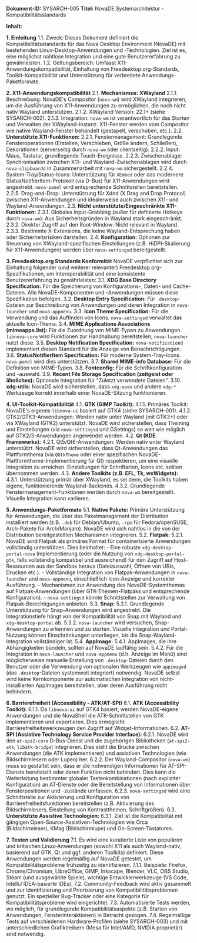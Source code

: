 **Dokument-ID:** SYSARCH-005
**Titel:** NovaDE Systemarchitektur - Kompatibilitätsstandards

**Inhalt:**

**1. Einleitung**
    1.1. Zweck: Dieses Dokument definiert die Kompatibilitätsstandards für das Nova Desktop Environment (NovaDE) mit bestehenden Linux-Desktop-Anwendungen und -Technologien. Ziel ist es, eine möglichst nahtlose Integration und eine gute Benutzererfahrung zu gewährleisten.
    1.2. Geltungsbereich: Umfasst X11-Anwendungskompatibilität, Einhaltung von Freedesktop.org-Standards, Toolkit-Kompatibilität und Unterstützung für verbreitete Anwendungs-Paketformate.

**2. X11-Anwendungskompatibilität**
    2.1. **Mechanismus: XWayland**
        2.1.1. Beschreibung: NovaDE's Compositor (`nova-wm`) wird XWayland integrieren, um die Ausführung von X11-Anwendungen zu ermöglichen, die noch nicht nativ Wayland unterstützen.
        2.1.2. XWayland Version: 22.1+ (siehe SYSARCH-002).
        2.1.3. Integration: `nova-wm` ist verantwortlich für das Starten und Verwalten der XWayland-Instanz. X11-Fenster werden vom Compositor wie native Wayland-Fenster behandelt (gestapelt, verschoben, etc.).
    2.2. **Unterstützte X11-Funktionen:**
        2.2.1. Fenstermanagement: Grundlegende Fensteroperationen (Erstellen, Verschieben, Größe ändern, Schließen), Dekorationen (serverseitig durch `nova-wm` oder clientseitig).
        2.2.2. Input: Maus, Tastatur, grundlegende Touch-Ereignisse.
        2.2.3. Zwischenablage: Synchronisation zwischen X11- und Wayland-Zwischenablagen wird durch `nova-clipboardd` in Zusammenarbeit mit `nova-wm` sichergestellt.
        2.2.4. System-Tray/Status-Icons: Unterstützung für `XEmbed` oder das modernere StatusNotifierItem-Protokoll (via D-Bus) für X11-Anwendungen wird angestrebt. `nova-panel` wird entsprechende Schnittstellen bereitstellen.
        2.2.5. Drag-and-Drop: Unterstützung für Xdnd (X Drag and Drop Protocol) zwischen X11-Anwendungen und idealerweise auch zwischen X11- und Wayland-Anwendungen.
    2.3. **Nicht unterstützte/Eingeschränkte X11-Funktionen:**
        2.3.1. Globales Input-Grabbing (außer für definierte Hotkeys durch `nova-wm`): Aus Sicherheitsgründen in Wayland stark eingeschränkt.
        2.3.2. Direkter Zugriff auf den Root-Window: Nicht relevant in Wayland.
        2.3.3. Bestimmte X-Extensions, die keine Wayland-Entsprechung haben oder Sicherheitsrisiken darstellen.
    2.4. **Konfiguration:** Optionen zur Steuerung von XWayland-spezifischen Einstellungen (z.B. HiDPI-Skalierung für X11-Anwendungen) werden über `nova-settingsd` bereitgestellt.

**3. Freedesktop.org Standards Konformität**
    NovaDE verpflichtet sich zur Einhaltung folgender (und weiterer relevanter) Freedesktop.org-Spezifikationen, um Interoperabilität und eine konsistente Benutzererfahrung zu gewährleisten:
    3.1. **XDG Base Directory Specification:** Für die Speicherung von Konfigurations-, Daten- und Cache-Dateien. Alle NovaDE-Komponenten und -Anwendungen müssen diese Spezifikation befolgen.
    3.2. **Desktop Entry Specification:** Für `.desktop`-Dateien zur Beschreibung von Anwendungen und deren Integration in `nova-launcher` und `nova-appmenu`.
    3.3. **Icon Theme Specification:** Für die Verwendung und das Auffinden von Icons. `nova-settingsd` verwaltet das aktuelle Icon-Thema.
    3.4. **MIME Applications Associations (mimeapps.list):** Für die Zuordnung von MIME-Typen zu Anwendungen. `libnova-core` wird Funktionen zur Handhabung bereitstellen, `nova-launcher` nutzt diese.
    3.5. **Desktop Notification Specification:** `nova-notificationd` implementiert diesen Standard für die Anzeige von Benachrichtigungen.
    3.6. **StatusNotifierItem Specification:** Für moderne System-Tray-Icons. `nova-panel` wird dies unterstützen.
    3.7. **Shared MIME-info Database:** Für die Definition von MIME-Typen.
    3.8. **Fontconfig:** Für die Schriftkonfiguration und -auswahl.
    3.9. **Recent File Storage Specification (zeitgeist oder ähnliches):** Optionale Integration für "Zuletzt verwendete Dateien".
    3.10. **xdg-utils:** NovaDE wird sicherstellen, dass `xdg-open` und andere `xdg-*` Werkzeuge korrekt innerhalb einer NovaDE-Sitzung funktionieren.

**4. UI-Toolkit-Kompatibilität**
    4.1. **GTK (GIMP Toolkit):**
        4.1.1. Primäres Toolkit: NovaDE's eigenes `libnova-ui` basiert auf GTK4 (siehe SYSARCH-001).
        4.1.2. GTK2/GTK3-Anwendungen: Werden nativ unter Wayland (mit GTK3+) oder via XWayland (GTK2) unterstützt. NovaDE wird sicherstellen, dass Theming und Einstellungen (via `nova-settingsd` und GSettings) so weit wie möglich auf GTK2/3-Anwendungen angewendet werden.
    4.2. **Qt (KDE Frameworks):**
        4.2.1. Qt5/Qt6-Anwendungen: Werden nativ unter Wayland unterstützt. NovaDE wird sicherstellen, dass Qt-Anwendungen das Plattformthema (via `QGtkTheme` oder einer spezifischen NovaDE-Plattformtheme-Implementierung für Qt) respektieren, um eine visuelle Integration zu erreichen. Einstellungen für Schriftarten, Icons etc. sollten übernommen werden.
    4.3. **Andere Toolkits (z.B. EFL, Tk, wxWidgets):**
        4.3.1. Unterstützung primär über XWayland, es sei denn, die Toolkits haben eigene, funktionierende Wayland-Backends.
        4.3.2. Grundlegende Fenstermanagement-Funktionen werden durch `nova-wm` bereitgestellt. Visuelle Integration kann variieren.

**5. Anwendungs-Paketformate**
    5.1. **Native Pakete:** Primäre Unterstützung für Anwendungen, die über das Paketmanagement der Distribution installiert werden (z.B. `.deb` für Debian/Ubuntu, `.rpm` für Fedora/openSUSE, Arch-Pakete für Arch/Manjaro). NovaDE wird sich nahtlos in die von der Distribution bereitgestellten Mechanismen integrieren.
    5.2. **Flatpak:**
        5.2.1. NovaDE wird Flatpak als primäres Format für containerisierte Anwendungen vollständig unterstützen. Dies beinhaltet:
            - Eine robuste `xdg-desktop-portal-nova` Implementierung (oder die Nutzung von `xdg-desktop-portal-gtk`, falls vollständig kompatibel und ausreichend) für den Zugriff auf Host-Ressourcen aus der Sandbox heraus (Dateiauswahl, Öffnen von URIs, Drucken etc.).
            - Vollständige Integration von Flatpak-Anwendungen in `nova-launcher` und `nova-appmenu`, einschließlich Icon-Anzeige und korrekter Ausführung.
            - Mechanismen zur Anwendung des NovaDE-Systemthemas auf Flatpak-Anwendungen (über GTK-Themen-Flatpaks und entsprechende Konfiguration).
            - `nova-settingsd` könnte Schnittstellen zur Verwaltung von Flatpak-Berechtigungen anbieten.
    5.3. **Snap:**
        5.3.1. Grundlegende Unterstützung für Snap-Anwendungen wird angestrebt. Die Integrationstiefe hängt von der Kompatibilität von Snap mit Wayland und `xdg-desktop-portal` ab.
        5.3.2. `nova-launcher` wird versuchen, Snap-Anwendungen zu erkennen und zu starten. Visuelle Integration und Portal-Nutzung können Einschränkungen unterliegen, bis die Snap-Wayland-Integration vollständiger ist.
    5.4. **AppImage:**
        5.4.1. AppImages, die ihre Abhängigkeiten bündeln, sollten auf NovaDE lauffähig sein.
        5.4.2. Für die Integration in `nova-launcher` und `nova-appmenu` (d.h. Anzeige im Menü) sind möglicherweise manuelle Erstellung von `.desktop`-Dateien durch den Benutzer oder die Verwendung von optionalen Werkzeugen wie `appimaged` (das `.desktop`-Dateien systemweit integriert) notwendig. NovaDE selbst wird keine Kernkomponente zur automatischen Integration von nicht-installierten AppImages bereitstellen, aber deren Ausführung nicht behindern.

**6. Barrierefreiheit (Accessibility - ATK/AT-SPI)**
    6.1. **ATK (Accessibility Toolkit):**
        6.1.1. Da `libnova-ui` auf GTK4 basiert, werden NovaDE-eigene Anwendungen und die NovaShell die ATK-Schnittstellen von GTK implementieren und exportieren. Dies ermöglicht Barrierefreiheitswerkzeugen den Zugriff auf Widget-Informationen.
    6.2. **AT-SPI (Assistive Technology Service Provider Interface):**
        6.2.1. NovaDE wird den `at-spi2-core` D-Bus-Dienst und die zugehörigen Bibliotheken (`at-spi2-atk`, `libatk-bridge`) integrieren. Dies stellt die Brücke zwischen Anwendungen (die ATK implementieren) und assistiven Technologien (wie Bildschirmlesern oder Lupen) her.
        6.2.2. Der Wayland-Compositor (`nova-wm`) muss so gestaltet sein, dass er die notwendigen Informationen für AT-SPI-Dienste bereitstellt oder deren Funktion nicht behindert. Dies kann die Weiterleitung bestimmter globaler Tastenkombinationen (nach expliziter Konfiguration) an AT-Dienste oder die Bereitstellung von Informationen über Fensterpositionen und -zustände umfassen.
        6.2.3. `nova-settingsd` wird eine Schnittstelle zur Aktivierung und Konfiguration von Barrierefreiheitsfunktionen bereitstellen (z.B. Aktivierung des Bildschirmlesers, Einstellung von Kontrastthemen, Schriftgrößen).
    6.3. **Unterstützte Assistive Technologien:**
        6.3.1. Ziel ist die Kompatibilität mit gängigen Open-Source-Assistiven-Technologien wie Orca (Bildschirmleser), KMag (Bildschirmlupe) und On-Screen-Tastaturen.

**7. Testen und Validierung**
    7.1. Es wird eine kuratierte Liste von populären und kritischen Linux-Anwendungen (sowohl X11 als auch Wayland-nativ, basierend auf GTK, Qt und ggf. anderen Toolkits) definiert. Diese Anwendungen werden regelmäßig auf NovaDE getestet, um Kompatibilitätsprobleme frühzeitig zu identifizieren.
        7.1.1. Beispiele: Firefox, Chrome/Chromium, LibreOffice, GIMP, Inkscape, Blender, VLC, OBS Studio, Steam (und ausgewählte Spiele), wichtige Entwicklerwerkzeuge (VS Code, IntelliJ IDEA-basierte IDEs).
    7.2. Community-Feedback wird aktiv gesammelt und zur Identifizierung und Priorisierung von Kompatibilitätsproblemen genutzt. Ein spezieller Bug-Tracker oder eine Kategorie für Kompatibilitätsprobleme wird eingerichtet.
    7.3. Automatisierte Tests werden, wo möglich, für grundlegende Kompatibilitätsaspekte (z.B. Starten von Anwendungen, Fensterinteraktionen) in Betracht gezogen.
    7.4. Regelmäßige Tests auf verschiedenen Hardware-Profilen (siehe SYSARCH-003) und mit unterschiedlichen Grafiktreibern (Mesa für Intel/AMD, NVIDIA proprietär) sind notwendig.
